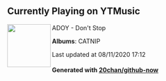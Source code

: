 ## Currently Playing on YTMusic

[<img align="left" width="100" src="https://lh3.googleusercontent.com/4iUCJfR_OAmv0Sm-RaNIcu8AHLjuP_C1owdQzyn4b_2bu0TCJAF2BaBO59C6zlCBBU0F1VBNTWtjNSXZ">](https://music.youtube.com/channel/UCx38UtcmU6vJ7IF1J6epxdA)

ADOY - Don't Stop

**Albums**: CATNIP

Last updated at 08/11/2020 17:12

#### Generated with [20chan/github-now](https://github.com/20chan/github-now)


<!--
**20chan/20chan** is a ✨ _special_ ✨ repository because its `README.md` (this file) appears on your GitHub profile.

Here are some ideas to get you started:

- 🔭 I’m currently working on ...
- 🌱 I’m currently learning ...
- 👯 I’m looking to collaborate on ...
- 🤔 I’m looking for help with ...
- 💬 Ask me about ...
- 📫 How to reach me: ...
- 😄 Pronouns: ...
- ⚡ Fun fact: ...
-->
